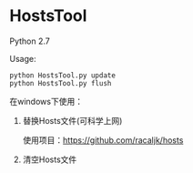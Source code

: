 # HostsTool

Python 2.7 

Usage:
```
python HostsTool.py update
python HostsTool.py flush
```

在windows下使用：

1. 替换Hosts文件(可科学上网)

    使用项目：https://github.com/racaljk/hosts

2. 清空Hosts文件